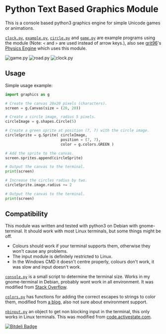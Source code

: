 Python Text Based Graphics Module
=================================

This is a console based python3 graphics engine for simple Unicode games or animations.

[`clock.py`](http://github.com/olls/graphics/blob/master/clock.py), [`example.py`](http://github.com/olls/graphics/blob/master/example.py), [`circle.py`](http://github.com/olls/graphics/blob/master/circle.py) and [`game.py`](http://github.com/olls/graphics/blob/master/game.py) are example programs using the module (Note: `<` and `>` are used instead of arrow keys.), also see [grit96](http://github.com/grit96)'s [Physics Engine](http://github.com/grit96/physics-engine) which uses this module.

![game.py](https://raw2.github.com/olls/graphics/master/game.png "game.py")
![road.py](https://raw2.github.com/olls/graphics/master/road.png "road.py")
![clock.py](https://raw2.github.com/olls/graphics/master/clock.png "clock.py")

Usage
-----

Simple usage example:

```python
import graphics as g

# Create the canvas 20x20 pixels (characters).
screen = g.Canvas(size = (20, 20))

# Create a circle image, radius 5 pixels.
circleImage = g.shapes.Circle(5)

# Create a green sprite at position (7, 7) with the circle image.
circleSprite = g.Sprite( circleImage,
                         position = (7, 7),
                         color = g.colors.GREEN )

# Add the sprite to the canvas.
screen.sprites.append(circleSprite)

# Output the canvas to the terminal.
print(screen)

# Increase the circles radius by two.
circleSprite.image.radius += 2

# Output the canvas to the terminal.
print(screen)
```

Compatibility
-------------

This module was written and tested with python3 on Debian with gnome-terminal. It should work with most Linux terminals, but some things might be off.
- Colours should work if your terminal supports them, otherwise they won't cause any problems.
- The input module is definitely restricted to Linux.
- In the Windows CMD it doesn't centre properly, colours don't work, it was slow and input doesn't work.

[`console.py`](http://github.com/olls/graphics/blob/master/graphics/console.py) is a small script to determine the terminal size. Works in my gnome-terminal in Debian, probably wont work in all environment. It was modified from [Stack Overflow](http://stackoverflow.com/a/3051350/1841416).

[`colors.py`](http://github.com/olls/graphics/blob/master/graphics/colors.py) has functions for adding the correct escapes to strings to color them, modified from [a blog](http://blog.mathieu-leplatre.info/colored-output-in-console-with-python.html), also not sure about environment support.

[`nbinput.py`](http://github.com/olls/graphics/blob/master/graphics/nbinput.py) an object to get non blocking input in the terminal, this only works in Linux terminals. This was modified from [code.activestate.com](http://code.activestate.com/recipes/134892/#c5).


[![Bitdeli Badge](https://d2weczhvl823v0.cloudfront.net/olls/graphics/trend.png)](https://bitdeli.com/free "Bitdeli Badge")
